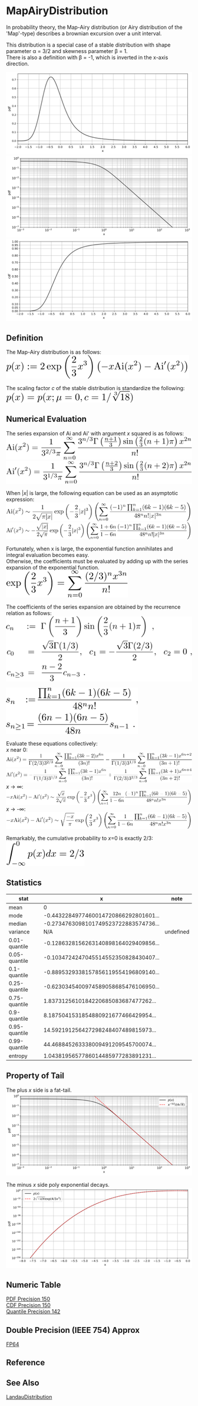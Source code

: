 # MapAiryDistribution
 
In probability theory, the Map-Airy distribution (or Airy distribution of the 'Map'-type) describes a brownian excursion over a unit interval.  

This distribution is a special case of a stable distribution with shape parameter &alpha; = 3/2 and skewness parameter &beta; = 1.  
There is also a definition with &beta; = -1, which is inverted in the x-axis direction.  

![pdf](figures/mapairy_pdf.svg)  
![pdf-loglog](figures/mapairy_pdf_loglog.svg)  
![cdf](figures/mapairy_cdf.svg)  

## Definition
The Map-Airy distribution is as follows:  
![mapairy1](figures/mapairy1.svg)  

The scaling factor *c* of the stable distribution is standardize the following:  
![mapairy2](figures/mapairy2.svg)  

## Numerical Evaluation
The series expansion of Ai and Ai' with argument *x* squared is as follows:  
![mapairy3](figures/mapairy3.svg)  
![mapairy4](figures/mapairy4.svg)  

When |*x*| is large, the following equation can be used as an asymptotic expression:  
![mapairy5](figures/mapairy5.svg)  
![mapairy6](figures/mapairy6.svg)  

Fortunately, when x is large, the exponential function annihilates and integral evaluation becomes easy.  
Otherwise, the coefficients must be evaluated by adding up with the series expansion of the exponential function.  
![mapairy7](figures/mapairy7.svg)  

The coefficients of the series expansion are obtained by the recurrence relation as follows:  
![mapairy8](figures/mapairy8.svg)  

![mapairy9](figures/mapairy9.svg)  

Evaluate these equations collectively:  
*x* near 0:  
![mapairy12](figures/mapairy12.svg)  
![mapairy13](figures/mapairy13.svg)  
*x* &rarr; &infin;:  
![mapairy10](figures/mapairy10.svg)  
*x* &rarr; -&infin;:  
![mapairy11](figures/mapairy11.svg)  

Remarkably, the cumulative probability to *x*=0 is exactly 2/3:  
![mapairy14](figures/mapairy14.svg)  

## Statistics

|stat|x|note|
|----|----|----|
|mean|0||
|mode  |-0.4432284977460014720866292801601...||
|median|-0.2734763098101749523722883574736...||
|variance|N/A|undefined|
|0.01-quantile|-0.1286328156263140898164029409856...||
|0.05-quantile|-0.1034724247045514552350828430407...||
|0.1-quantile |-0.8895329338157856119554196809140...||
|0.25-quantile|-0.6230345400974589058685476106950...||
|0.75-quantile|1.8373125610184220685083687477262...||
|0.9-quantile |8.1875041531854880921677466429954...||
|0.95-quantile|14.592191256427298248407489815973...||
|0.99-quantile|44.468845263338009491209545700074...||
|entropy|1.0438195657786014485977283891231...||

## Property of Tail

The plus *x* side is a fat-tail.  
![plus tail approx](figures/mapairy_pdf_loglog_plimit.svg)

The minus *x* side poly exponential decays.  
![minus tail approx](figures/mapairy_pdf_loglog_nlimit.svg)

## Numeric Table
[PDF Precision 150](results/pdf_precision150.csv)  
[CDF Precision 150](results/cdf_precision150.csv)  
[Quantile Precision 142](results/quantile_precision142.csv)  

## Double Precision (IEEE 754) Approx
[FP64](https://github.com/tk-yoshimura/MapAiryDistributionFP64)

## Reference

## See Also
[LandauDistribution](https://github.com/tk-yoshimura/LandauDistribution)
